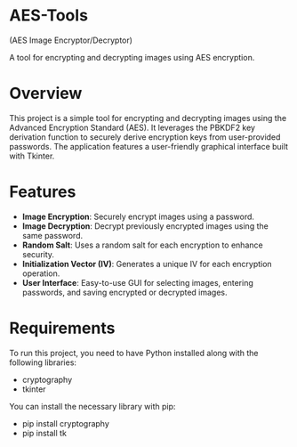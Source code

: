 # AES-Tools 
(AES Image Encryptor/Decryptor)

A tool for encrypting and decrypting images using AES encryption.

# Overview

This project is a simple tool for encrypting and decrypting images using the Advanced Encryption Standard (AES). It leverages the PBKDF2 key derivation function to securely derive encryption keys from user-provided passwords. The application features a user-friendly graphical interface built with Tkinter.

# Features

- **Image Encryption**: Securely encrypt images using a password.
- **Image Decryption**: Decrypt previously encrypted images using the same password.
- **Random Salt**: Uses a random salt for each encryption to enhance security.
- **Initialization Vector (IV)**: Generates a unique IV for each encryption operation.
- **User Interface**: Easy-to-use GUI for selecting images, entering passwords, and saving encrypted or decrypted images.

# Requirements

To run this project, you need to have Python installed along with the following libraries:

- cryptography
- tkinter 

You can install the necessary library with pip:

- pip install cryptography
- pip install tk
